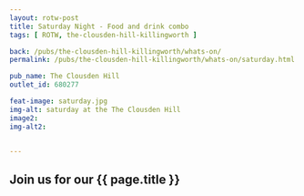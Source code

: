 ```yaml
---
layout: rotw-post
title: Saturday Night - Food and drink combo
tags: [ ROTW, the-clousden-hill-killingworth ]

back: /pubs/the-clousden-hill-killingworth/whats-on/
permalink: /pubs/the-clousden-hill-killingworth/whats-on/saturday.html

pub_name: The Clousden Hill
outlet_id: 680277

feat-image: saturday.jpg
img-alt: saturday at the The Clousden Hill
image2:
img-alt2:


---
```


<h2>Join us for our {{ page.title }}</h2>





